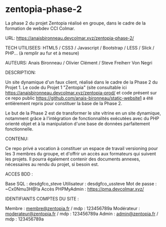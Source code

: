 # zentopia-phase-2
La phase 2 du projet Zentopia réalisé en groupe, dans le cadre de la formation de webdev CCI Colmar.

URL: https://anaisbironneau.devcolmar.xyz/zentopia-phase-2/

TECH UTILISEES: HTML5 / CSS3 / Javascript / Bootstrap / LESS / Slick / PHP... (à remplir au fur et à mesure)

AUTEURS: Anais Bironneau / Olivier Clément / Steve Freiherr Von Negri

DESCRIPTION:

Un site dynamique d'un faux client, réalisé dans le cadre de la Phase 2 du Projet 1. Le code du Projet 1 "Zentopia" (site consultable ici https://anaisbironneau.devcolmar.xyz/zentopia-prod/ et code présent sur ce repo public https://github.com/anais-bironneau/static-website1 a été entièrement repris pour constituer la base de la Phase 2.

Le but de la Phase 2 est de transformer le site vitrine en un site dynamique, notamment grâce à l'intégration de fonctionnalités exécutées avec du PHP orienté objet et à la manipulation d'une base de données parfaitement fonctionnelle. 

CONTENU:

Ce repo privé a vocation à constituer un espace de travail versioning pour les 3 membres du groupe, et d'offrir un accès aux formateurs qui suivent les projets. Il pourra également contenir des documents annexes, nécessaires au rendu du projet, si besoin est.

ACCES BDD :

Base SQL : desdgfco_steve
Utilisateur : desdgfco_ussteve
Mot de passe : ~Cx0Nmu3H@!a
Accès PHPMyAdmin : https://pma.devcolmar.xyz/

IDENTIFIANTS COMPTES DU SITE :

Membre : membre@zentopia.fr / mdp : 123456789a
Modérateur : moderateur@zentopia.fr / mdp : 123456789a
Admin : admin@zentopia.fr / mdp : 123456789a


